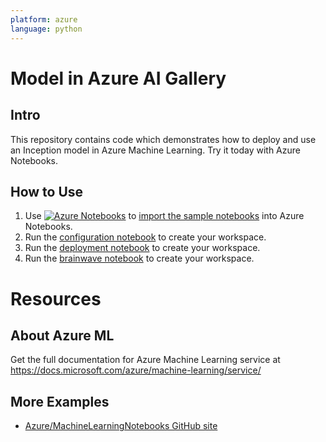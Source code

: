 ```yaml
---
platform: azure
language: python
---
```

# Model in Azure AI Gallery

## Intro
This repository contains code which demonstrates how to deploy and use an Inception model in Azure Machine Learning. Try it today with Azure Notebooks.

## How to Use
1. Use [![Azure Notebooks](https://notebooks.azure.com/launch.png)](https://notebooks.azure.com/import/gh/gogowings/Your_Gallery_Repo) to [import the sample notebooks](https://notebooks.azure.com/import/gh/gogowings/Your_Gallery_Repo) into Azure Notebooks.
2. Run the [configuration notebook](Notebooks\00.configuration.ipynb) to create your workspace.
3. Run the [deployment notebook](Notebooks\01.deployment.ipynb) to create your workspace.
4. Run the [brainwave notebook](Notebooks\02.brainwave-quickstart.ipynb) to create your workspace. 

# Resources


## About Azure ML
Get the full documentation for Azure Machine Learning service at https://docs.microsoft.com/azure/machine-learning/service/

## More Examples
 * [Azure/MachineLearningNotebooks GitHub site](https://github.com/Azure/MachineLearningNotebooks)
